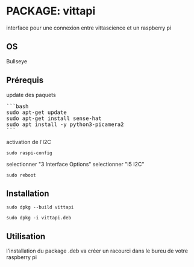 # PACKAGE: vittapi

interface pour une connexion entre vittascience et un raspberry pi

## OS
Bullseye 

## Prérequis
update des paquets

 
<pre>
```bash
sudo apt-get update
sudo apt-get install sense-hat
sudo apt install -y python3-picamera2
```
</pre>


activation de l'I2C

``` sudo raspi-config ```

selectionner "3 Interface Options"
selectionner "I5 I2C"

``` sudo reboot ```

## Installation

``` sudo dpkg --build vittapi ```

``` sudo dpkg -i vittapi.deb ```

## Utilisation

l'installation du package .deb va créer un racourci dans le bureu de votre raspberry pi


